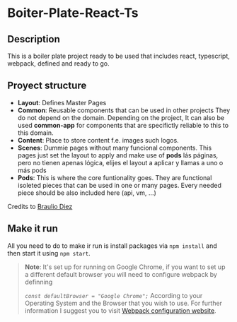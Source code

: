 # Boiter-Plate-React-Ts
## Description
This is a boiler plate project ready to be used that includes react, typescript, webpack, defined and ready to go.
## Proyect structure

- **Layout**: Defines Master Pages
- **Common**: Reusable components that can be used in other projects
  They do not depend on the domain. Depending on the project, It can also be used **common-app** for components that are specifictly reliable to this to this domain.
- **Content**: Place to store content f.e. images such logos. 
- **Scenes**: Dummie pages without many funcional components. This pages just set the layout to apply and make use of **pods** lás páginas, pero no tienen apenas lógica, elijes el layout a aplicar y llamas a uno o más pods
- **Pods**: This is where the core funtionality goes. They are functional isoleted pieces that can be used in one or many pages. Every needed piece should be also included here (api, vm, ...)

Credits to [Braulio Diez](https://github.com/brauliodiez)

## Make it run
All you need to do to make ir run is install packages via `npm install` and then start it using `npm start`.

> **Note**: It's set up for running on Google Chrome, if you want to set up a different default browser you will need to configure webpack by definning
>
> _`const defaultBrowser = "Google Chrome";`_
> According to your Operating System and the Browser that you wish to use.
> For further information I suggest you to visit [Webpack configuration website](https://webpack.js.org/configuration/dev-server/#devserveropen).
